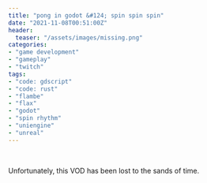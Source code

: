 ```yaml
---
title: "pong in godot &#124; spin spin spin"
date: "2021-11-08T00:51:00Z"
header:
  teaser: "/assets/images/missing.png"
categories:
- "game development"
- "gameplay"
- "twitch"
tags:
- "code: gdscript"
- "code: rust"
- "flambe"
- "flax"
- "godot"
- "spin rhythm"
- "uniengine"
- "unreal"
---
```

&nbsp;

Unfortunately, this VOD has been lost to the sands of time.